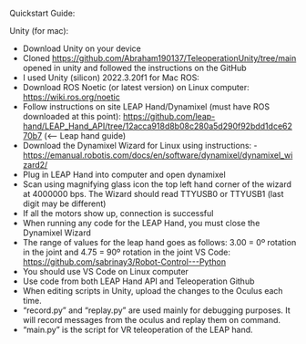 Quickstart Guide:

Unity (for mac):
- Download Unity on your device
- Cloned https://github.com/Abraham190137/TeleoperationUnity/tree/main opened in unity and followed the instructions on the GitHub
- I used Unity (silicon) 2022.3.20f1 for Mac
ROS:
- Download ROS Noetic (or latest version) on Linux computer: https://wiki.ros.org/noetic 
- Follow instructions on site
LEAP Hand/Dynamixel (must have ROS downloaded at this point): https://github.com/leap-hand/LEAP_Hand_API/tree/12acca918d8b08c280a5d290f92bdd1dce6270b7 (<-- Leap hand guide)
- Download the Dynamixel Wizard for Linux using instructions: - https://emanual.robotis.com/docs/en/software/dynamixel/dynamixel_wizard2/ 
- Plug in LEAP Hand into computer and open dynamixel
- Scan using magnifying glass icon the top left hand corner of the wizard at 4000000 bps. The Wizard should read TTYUSB0 or TTYUSB1 (last digit may be different)
- If all the motors show up, connection is successful
- When running any code for the LEAP Hand, you must close the Dynamixel Wizard
- The range of values for the leap hand goes as follows: 3.00 = 0º rotation in the joint and 4.75 = 90º rotation in the joint
VS Code: https://github.com/sabrinay3/Robot-Control---Python 
- You should use VS Code on Linux computer
- Use code from both LEAP Hand API and Teleoperation Github
- When editing scripts in Unity, upload the changes to the Oculus each time. 
- “record.py” and “replay.py” are used mainly for debugging purposes. It will record messages from the oculus and replay them on command. 
- “main.py” is the script for VR teleoperation of the LEAP hand. 
